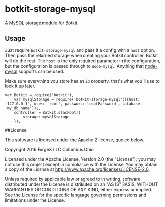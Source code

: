 # botkit-storage-mysql

A MySQL storage module for Botkit.

## Usage

Just require `botkit-storage-mysql` and pass it a config with a `host` option.
Then pass the returned storage when creating your Botkit controller. Botkit will do the rest.
The `host` is the only required parameter in the configuration, but the configuration is passed through to `node-mysql`.
Anything that [node-mysql](https://www.npmjs.com/package/mysql) supports can be used.

Make sure everything you store has an `id` property, that's what you'll use to look it up later.

```
var Botkit = require('botkit'),
    var mysqlStorage = require('botkit-storage-mysql')({host: '127.0.0.1', user: 'root', password: 'rootPassword', database: 'my_db_name'});,
    controller = Botkit.slackbot({
        storage: mysqlStorage
    });
```

##License

  This software is licensed under the Apache 2 license, quoted below.

  Copyright 2016 ForgeX LLC Columbus Ohio

  Licensed under the Apache License, Version 2.0 (the "License"); you may not use this project except in compliance with the License. You may obtain a copy of the License at http://www.apache.org/licenses/LICENSE-2.0.

  Unless required by applicable law or agreed to in writing, software distributed under the License is distributed on an "AS IS" BASIS, WITHOUT WARRANTIES OR CONDITIONS OF ANY KIND, either express or implied. See the License for the specific language governing permissions and limitations under the License.